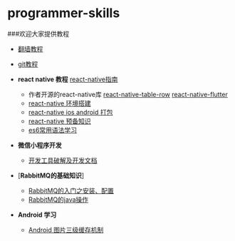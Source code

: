 # programmer-skills

###欢迎大家提供教程

- [翻墙教程](https://github.com/Cocoon-break/programmer-skills/blob/master/over-the-wall-tutorial.md)
- [git教程](https://github.com/Cocoon-break/programmer-skills/blob/master/git%E7%AE%80%E6%98%93%E6%95%99%E7%A8%8B.md)
- **react native 教程** [react-native指南](https://github.com/reactnativecn/react-native-guide)
	- 作者开源的react-native库 [react-native-table-row](https://github.com/Cocoon-break/react-native-table-row)  [react-native-flutter](https://github.com/Cocoon-break/react-native-flutter)
	- [react-native 环境搭建](https://github.com/Cocoon-break/programmer-skills/blob/master/react-native-tutorial/react-native%E7%8E%AF%E5%A2%83%E9%85%8D%E7%BD%AE.md)
	- [react-native ios android 打包](https://github.com/Cocoon-break/programmer-skills/blob/master/react-native-tutorial/react-native-android-ios-package.md)
	- [react-native 预备知识](https://github.com/Cocoon-break/programmer-skills/blob/master/react-native-tutorial/react-native-basic.md)
	- [es6常用语法学习](https://github.com/Cocoon-break/programmer-skills/blob/master/react-native-tutorial/es6-basic-grammar.md)
- **微信小程序开发**
	- [开发工具破解及开发文档](https://github.com/gavinkwoe/weapp-ide-crack)
- [**RabbitMQ的基础知识**]
	- [RabbitMQ的入门之安装、配置](https://github.com/Cocoon-break/programmer-skills/blob/master/RabbitMQ%E7%9A%84%E5%85%A5%E9%97%A8%E4%B9%8B%E5%AE%89%E8%A3%85%E3%80%81%E9%85%8D%E7%BD%AE.md)
	- [RabbitMQ的java操作](https://github.com/Cocoon-break/programmer-skills/tree/master/RabbitMQ)

- **Android 学习**
	- [Android 图片三级缓存机制](https://github.com/Cocoon-break/programmer-skills/blob/master/android_study/Android%E5%9B%BE%E7%89%87%E4%B8%89%E7%BA%A7%E7%BC%93%E5%AD%98%E6%9C%BA%E5%88%B6.md)

